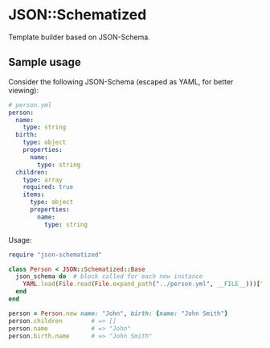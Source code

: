 # JSON::Schematized

Template builder based on JSON-Schema.

## Sample usage

Consider the following JSON-Schema (escaped as YAML, for better viewing):

```yaml
# person.yml
person:
  name:
    type: string
  birth:
    type: object
    properties:
      name:
        type: string
  children:
    type: array
    required: true
    items:
      type: object
      properties:
        name:
          type: string
```

Usage:

```ruby
require "json-schematized"

class Person < JSON::Schematized::Base
  json_schema do  # block called for each new instance
    YAML.load(File.read(File.expand_path("../person.yml", __FILE__)))["person"]
  end
end

person = Person.new name: "John", birth: {name: "John Smith"}
person.children        # => []
person.name            # => "John"
person.birth.name      # => "John Smith"
```
